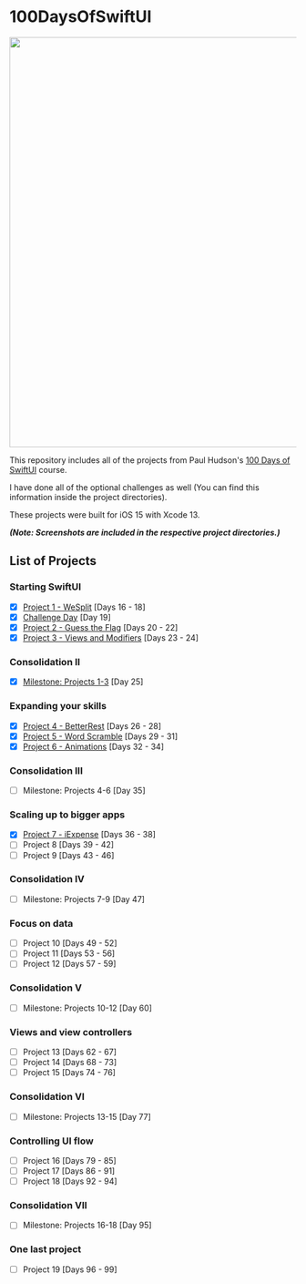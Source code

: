 # 100DaysOfSwiftUI
<div align="center">
  <img src="https://i.ytimg.com/vi/AWZzEGwkenQ/maxresdefault.jpg" width="720">
</div>

This repository includes all of the projects from Paul Hudson's [100 Days of SwiftUI](https://www.hackingwithswift.com/100/swiftui) course.

I have done all of the optional challenges as well (You can find this information inside the project directories).

These projects were built for iOS 15 with Xcode 13.

***(Note: Screenshots are included in the respective project directories.)***

## List of Projects
### Starting SwiftUI
- [x] [Project 1 - WeSplit](https://github.com/AnxietyMedicine/100DaysOfSwiftUI/tree/main/01-Project-1-WeSplit) [Days 16 - 18]
- [x] [Challenge Day](https://github.com/AnxietyMedicine/100DaysOfSwiftUI/tree/main/02-Challenge) [Day 19]
- [x] [Project 2 - Guess the Flag](https://github.com/AnxietyMedicine/100DaysOfSwiftUI/tree/main/03-Project-2-GuessTheFlag) [Days 20 - 22]
- [x] [Project 3 - Views and Modifiers](https://github.com/AnxietyMedicine/100DaysOfSwiftUI/tree/main/04-Project-3-ViewsAndModifiers) [Days 23 - 24]
### Consolidation II
- [x] [Milestone: Projects 1-3](https://github.com/AnxietyMedicine/100DaysOfSwiftUI/tree/main/05-Milestone-Project-RockPaperScissorsBrainGame) [Day 25]
### Expanding your skills
- [x] [Project 4 - BetterRest](https://github.com/AnxietyMedicine/100DaysOfSwiftUI/tree/main/06-Project-4-BetterRest) [Days 26 - 28]
- [x] [Project 5 - Word Scramble](https://github.com/AnxietyMedicine/100DaysOfSwiftUI/tree/main/07-Project-5-WordScramble) [Days 29 - 31]
- [x] [Project 6 - Animations](https://github.com/AnxietyMedicine/100DaysOfSwiftUI/tree/main/08-Project-6-Animations) [Days 32 - 34]
### Consolidation III
- [ ] Milestone: Projects 4-6 [Day 35]
### Scaling up to bigger apps
- [x] [Project 7 - iExpense](https://github.com/AnxietyMedicine/100DaysOfSwiftUI/tree/main/10-Project-7-iExpense) [Days 36 - 38]
- [ ] Project 8 [Days 39 - 42]
- [ ] Project 9 [Days 43 - 46]
### Consolidation IV
- [ ] Milestone: Projects 7-9 [Day 47]
### Focus on data
- [ ] Project 10 [Days 49 - 52]
- [ ] Project 11 [Days 53 - 56]
- [ ] Project 12 [Days 57 - 59]
### Consolidation V
- [ ] Milestone: Projects 10-12 [Day 60]
### Views and view controllers
- [ ] Project 13 [Days 62 - 67]
- [ ] Project 14 [Days 68 - 73]
- [ ] Project 15 [Days 74 - 76]
### Consolidation VI
- [ ] Milestone: Projects 13-15 [Day 77]
### Controlling UI flow
- [ ] Project 16 [Days 79 - 85]
- [ ] Project 17 [Days 86 - 91]
- [ ] Project 18 [Days 92 - 94]
### Consolidation VII
- [ ] Milestone: Projects 16-18 [Day 95]
### One last project
- [ ] Project 19 [Days 96 - 99]

